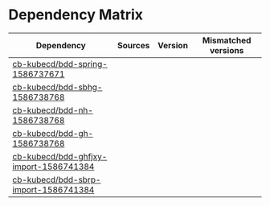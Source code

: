 # Dependency Matrix

Dependency | Sources | Version | Mismatched versions
---------- | ------- | ------- | -------------------
[cb-kubecd/bdd-spring-1586737671](https://github.com/cb-kubecd/bdd-spring-1586737671.git) |  | []() | 
[cb-kubecd/bdd-sbhg-1586738768](https://github.com/cb-kubecd/bdd-sbhg-1586738768.git) |  | []() | 
[cb-kubecd/bdd-nh-1586738768](https://github.com/cb-kubecd/bdd-nh-1586738768.git) |  | []() | 
[cb-kubecd/bdd-gh-1586738768](https://github.com/cb-kubecd/bdd-gh-1586738768.git) |  | []() | 
[cb-kubecd/bdd-ghfjxy-import-1586741384](https://github.com/cb-kubecd/bdd-ghfjxy-import-1586741384.git) |  | []() | 
[cb-kubecd/bdd-sbrp-import-1586741384](https://github.com/cb-kubecd/bdd-sbrp-import-1586741384.git) |  | []() | 
